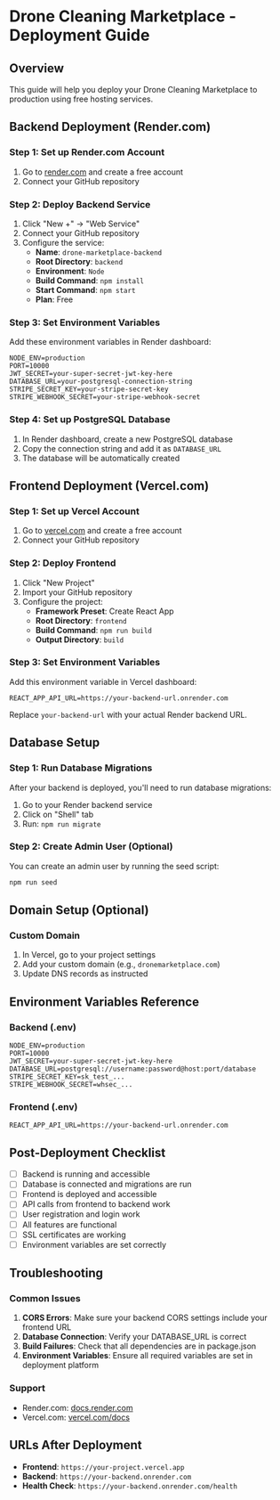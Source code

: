 # Drone Cleaning Marketplace - Deployment Guide

## Overview
This guide will help you deploy your Drone Cleaning Marketplace to production using free hosting services.

## Backend Deployment (Render.com)

### Step 1: Set up Render.com Account
1. Go to [render.com](https://render.com) and create a free account
2. Connect your GitHub repository

### Step 2: Deploy Backend Service
1. Click "New +" → "Web Service"
2. Connect your GitHub repository
3. Configure the service:
   - **Name**: `drone-marketplace-backend`
   - **Root Directory**: `backend`
   - **Environment**: `Node`
   - **Build Command**: `npm install`
   - **Start Command**: `npm start`
   - **Plan**: Free

### Step 3: Set Environment Variables
Add these environment variables in Render dashboard:

```
NODE_ENV=production
PORT=10000
JWT_SECRET=your-super-secret-jwt-key-here
DATABASE_URL=your-postgresql-connection-string
STRIPE_SECRET_KEY=your-stripe-secret-key
STRIPE_WEBHOOK_SECRET=your-stripe-webhook-secret
```

### Step 4: Set up PostgreSQL Database
1. In Render dashboard, create a new PostgreSQL database
2. Copy the connection string and add it as `DATABASE_URL`
3. The database will be automatically created

## Frontend Deployment (Vercel.com)

### Step 1: Set up Vercel Account
1. Go to [vercel.com](https://vercel.com) and create a free account
2. Connect your GitHub repository

### Step 2: Deploy Frontend
1. Click "New Project"
2. Import your GitHub repository
3. Configure the project:
   - **Framework Preset**: Create React App
   - **Root Directory**: `frontend`
   - **Build Command**: `npm run build`
   - **Output Directory**: `build`

### Step 3: Set Environment Variables
Add this environment variable in Vercel dashboard:

```
REACT_APP_API_URL=https://your-backend-url.onrender.com
```

Replace `your-backend-url` with your actual Render backend URL.

## Database Setup

### Step 1: Run Database Migrations
After your backend is deployed, you'll need to run database migrations:

1. Go to your Render backend service
2. Click on "Shell" tab
3. Run: `npm run migrate`

### Step 2: Create Admin User (Optional)
You can create an admin user by running the seed script:

```bash
npm run seed
```

## Domain Setup (Optional)

### Custom Domain
1. In Vercel, go to your project settings
2. Add your custom domain (e.g., `dronemarketplace.com`)
3. Update DNS records as instructed

## Environment Variables Reference

### Backend (.env)
```
NODE_ENV=production
PORT=10000
JWT_SECRET=your-super-secret-jwt-key-here
DATABASE_URL=postgresql://username:password@host:port/database
STRIPE_SECRET_KEY=sk_test_...
STRIPE_WEBHOOK_SECRET=whsec_...
```

### Frontend (.env)
```
REACT_APP_API_URL=https://your-backend-url.onrender.com
```

## Post-Deployment Checklist

- [ ] Backend is running and accessible
- [ ] Database is connected and migrations are run
- [ ] Frontend is deployed and accessible
- [ ] API calls from frontend to backend work
- [ ] User registration and login work
- [ ] All features are functional
- [ ] SSL certificates are working
- [ ] Environment variables are set correctly

## Troubleshooting

### Common Issues

1. **CORS Errors**: Make sure your backend CORS settings include your frontend URL
2. **Database Connection**: Verify your DATABASE_URL is correct
3. **Build Failures**: Check that all dependencies are in package.json
4. **Environment Variables**: Ensure all required variables are set in deployment platform

### Support
- Render.com: [docs.render.com](https://docs.render.com)
- Vercel.com: [vercel.com/docs](https://vercel.com/docs)

## URLs After Deployment

- **Frontend**: `https://your-project.vercel.app`
- **Backend**: `https://your-backend.onrender.com`
- **Health Check**: `https://your-backend.onrender.com/health` 